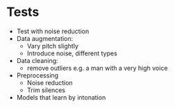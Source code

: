 # Tests

- Test with noise reduction
- Data augmentation:
    - Vary pitch slightly
    - Introduce noise, different types
- Data cleaning:
    - remove outliers e.g. a man with a very high voice
- Preprocessing
    - Noise reduction
    - Trim silences
- Models that learn by intonation